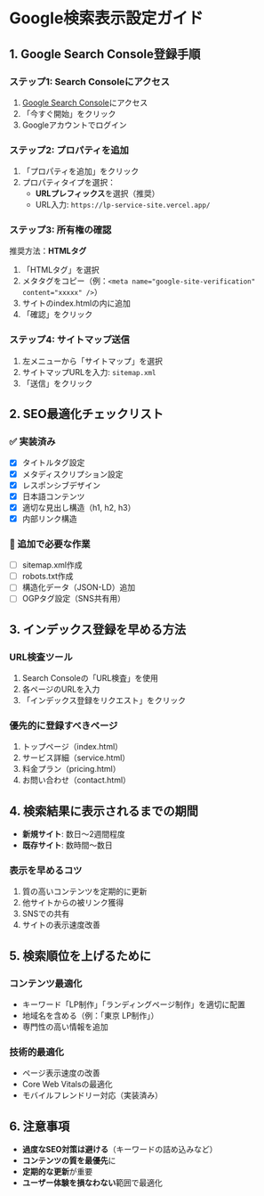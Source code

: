 # Google検索表示設定ガイド

## 1. Google Search Console登録手順

### ステップ1: Search Consoleにアクセス
1. [Google Search Console](https://search.google.com/search-console)にアクセス
2. 「今すぐ開始」をクリック
3. Googleアカウントでログイン

### ステップ2: プロパティを追加
1. 「プロパティを追加」をクリック
2. プロパティタイプを選択：
   - **URLプレフィックス**を選択（推奨）
   - URL入力: `https://lp-service-site.vercel.app/`

### ステップ3: 所有権の確認
推奨方法：**HTMLタグ**
1. 「HTMLタグ」を選択
2. メタタグをコピー（例：`<meta name="google-site-verification" content="xxxxx" />`）
3. サイトのindex.htmlの<head>内に追加
4. 「確認」をクリック

### ステップ4: サイトマップ送信
1. 左メニューから「サイトマップ」を選択
2. サイトマップURLを入力: `sitemap.xml`
3. 「送信」をクリック

## 2. SEO最適化チェックリスト

### ✅ 実装済み
- [x] タイトルタグ設定
- [x] メタディスクリプション設定
- [x] レスポンシブデザイン
- [x] 日本語コンテンツ
- [x] 適切な見出し構造（h1, h2, h3）
- [x] 内部リンク構造

### 📝 追加で必要な作業
- [ ] sitemap.xml作成
- [ ] robots.txt作成
- [ ] 構造化データ（JSON-LD）追加
- [ ] OGPタグ設定（SNS共有用）

## 3. インデックス登録を早める方法

### URL検査ツール
1. Search Consoleの「URL検査」を使用
2. 各ページのURLを入力
3. 「インデックス登録をリクエスト」をクリック

### 優先的に登録すべきページ
1. トップページ（index.html）
2. サービス詳細（service.html）
3. 料金プラン（pricing.html）
4. お問い合わせ（contact.html）

## 4. 検索結果に表示されるまでの期間

- **新規サイト**: 数日〜2週間程度
- **既存サイト**: 数時間〜数日

### 表示を早めるコツ
1. 質の高いコンテンツを定期的に更新
2. 他サイトからの被リンク獲得
3. SNSでの共有
4. サイトの表示速度改善

## 5. 検索順位を上げるために

### コンテンツ最適化
- キーワード「LP制作」「ランディングページ制作」を適切に配置
- 地域名を含める（例：「東京 LP制作」）
- 専門性の高い情報を追加

### 技術的最適化
- ページ表示速度の改善
- Core Web Vitalsの最適化
- モバイルフレンドリー対応（実装済み）

## 6. 注意事項

- **過度なSEO対策は避ける**（キーワードの詰め込みなど）
- **コンテンツの質を最優先**に
- **定期的な更新**が重要
- **ユーザー体験を損なわない**範囲で最適化
